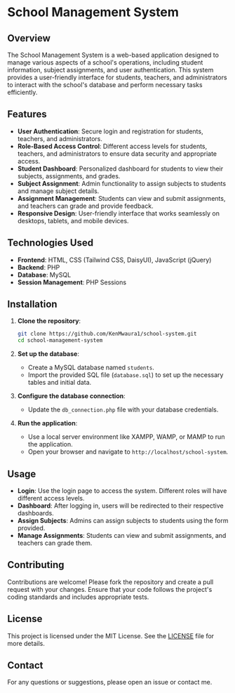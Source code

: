 
# School Management System

## Overview

The School Management System is a web-based application designed to manage various aspects of a school's operations, including student information, subject assignments, and user authentication. This system provides a user-friendly interface for students, teachers, and administrators to interact with the school's database and perform necessary tasks efficiently.

## Features

- **User Authentication**: Secure login and registration for students, teachers, and administrators.
- **Role-Based Access Control**: Different access levels for students, teachers, and administrators to ensure data security and appropriate access.
- **Student Dashboard**: Personalized dashboard for students to view their subjects, assignments, and grades.
- **Subject Assignment**: Admin functionality to assign subjects to students and manage subject details.
- **Assignment Management**: Students can view and submit assignments, and teachers can grade and provide feedback.
- **Responsive Design**: User-friendly interface that works seamlessly on desktops, tablets, and mobile devices.

## Technologies Used

- **Frontend**: HTML, CSS (Tailwind CSS, DaisyUI), JavaScript (jQuery)
- **Backend**: PHP
- **Database**: MySQL
- **Session Management**: PHP Sessions

## Installation

1. **Clone the repository**:
    ```bash
    git clone https://github.com/KenMwaura1/school-system.git
    cd school-management-system
    ```

2. **Set up the database**:
    - Create a MySQL database named `students`.
    - Import the provided SQL file (`database.sql`) to set up the necessary tables and initial data.

3. **Configure the database connection**:
    - Update the `db_connection.php` file with your database credentials.

4. **Run the application**:
    - Use a local server environment like XAMPP, WAMP, or MAMP to run the application.
    - Open your browser and navigate to `http://localhost/school-system`.

## Usage

- **Login**: Use the login page to access the system. Different roles will have different access levels.
- **Dashboard**: After logging in, users will be redirected to their respective dashboards.
- **Assign Subjects**: Admins can assign subjects to students using the form provided.
- **Manage Assignments**: Students can view and submit assignments, and teachers can grade them.

## Contributing

Contributions are welcome! Please fork the repository and create a pull request with your changes. Ensure that your code follows the project's coding standards and includes appropriate tests.

## License

This project is licensed under the MIT License. See the [LICENSE](LICENSE) file for more details.

## Contact

For any questions or suggestions, please open an issue or contact me.
